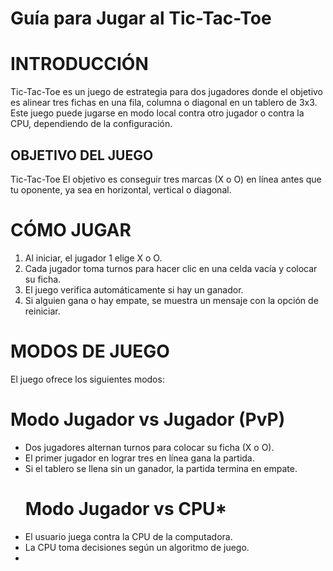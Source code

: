 # Guía para Jugar al Tic-Tac-Toe 

# INTRODUCCIÓN
Tic-Tac-Toe es un juego de estrategia para dos jugadores donde el objetivo es alinear tres fichas en una fila, columna o diagonal en un tablero de 3x3. Este juego puede jugarse en modo local contra otro jugador o contra la CPU, dependiendo de la configuración.
## OBJETIVO DEL JUEGO
Tic-Tac-Toe El objetivo es conseguir tres marcas (X o O) en línea antes que tu oponente, ya sea en horizontal, vertical o diagonal.

# CÓMO JUGAR
1. Al iniciar, el jugador 1 elige X o O.
2. Cada jugador toma turnos para hacer clic en una celda vacía y colocar su ficha.
3. El juego verifica automáticamente si hay un ganador.
4. Si alguien gana o hay empate, se muestra un mensaje con la opción de reiniciar.

#  MODOS DE JUEGO

El juego ofrece los siguientes modos:

   #  Modo Jugador vs Jugador (PvP)
- Dos jugadores alternan turnos para colocar su ficha (X o O).
- El primer jugador en lograr tres en línea gana la partida.
- Si el tablero se llena sin un ganador, la partida termina en empate.
    #  Modo Jugador vs CPU*
- El usuario juega contra la CPU de la computadora.
- La CPU toma decisiones según un algoritmo de juego.
- 





